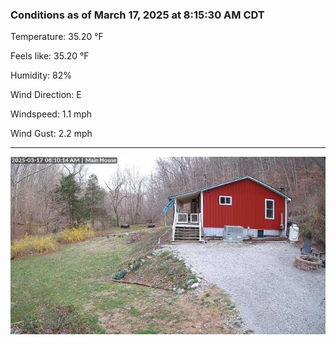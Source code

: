 ### Conditions as of March 17, 2025 at 8:15:30 AM CDT 

Temperature: 35.20 &deg;F

Feels like: 35.20 &deg;F

Humidity: 82%

Wind Direction: E

Windspeed: 1.1 mph

Wind Gust: 2.2 mph

---

<img src="./images/latest.jpeg"/>

